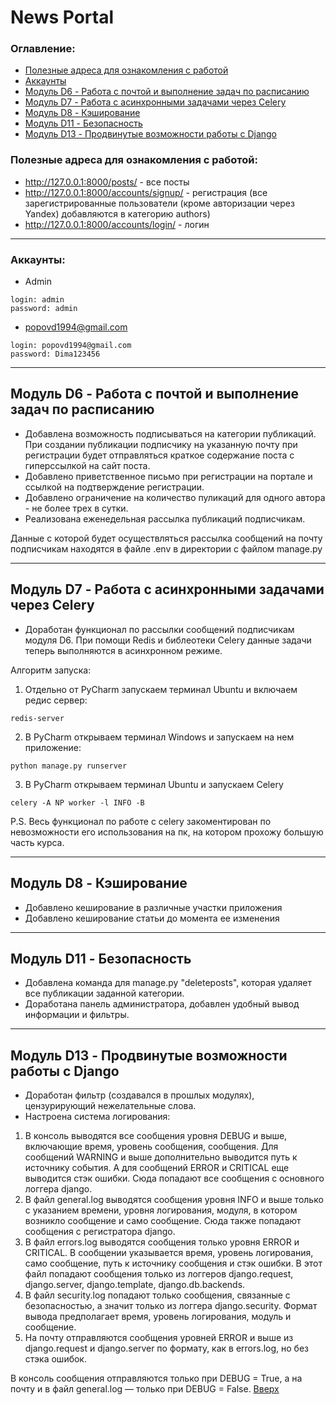 # <a id='up'>News Portal</a>

### Оглавление:
- [Полезные адреса для ознакомления с работой](#1)
- [Аккаунты](#2)
- [Модуль D6 - Работа с почтой и выполнение задач по расписанию](#3)
- [Модуль D7 - Работа с асинхронными задачами через Celery](#4)
- [Модуль D8 - Кэширование](#5)
- [Модуль D11 - Безопасность](#6)
- [Модуль D13 - Продвинутые возможности работы с Django](#7)

### <a id='1'>Полезные адреса для ознакомления с работой</a>:
- http://127.0.0.1:8000/posts/ - все посты
- http://127.0.0.1:8000/accounts/signup/ - регистрация (все зарегистрированные пользователи (кроме авторизации через Yandex) добавляются в категорию authors)
- http://127.0.0.1:8000/accounts/login/ - логин
---

### <a id='2'>Аккаунты</a>:
- Admin
```
login: admin
password: admin
```


- popovd1994@gmail.com
```
login: popovd1994@gmail.com
password: Dima123456
```

---
## <a id='3'>Модуль D6</a> - Работа с почтой и выполнение задач по расписанию
- Добавлена возможность подписываться на категории публикаций. При создании публикации подписчику на указанную почту при регистрации будет отправляться краткое содержание поста с гиперссылкой на сайт поста.
- Добавлено приветственное письмо при регистрации на портале и ссылкой на подтверждение регистрации.
- Добавлено ограничение на количество пуликаций для одного автора - не более трех в сутки.
- Реализована еженедельная рассылка публикаций подписчикам.  

Данные с которой будет осуществляться рассылка сообщений на почту подписчикам находятся в файле .env в директории с файлом manage.py

---
## <a id='4'>Модуль D7</a> - Работа с асинхронными задачами через Celery
- Доработан функционал по рассылки сообщений подписчикам модуля D6. При помощи Redis и библеотеки Celery данные задачи теперь выполняются в асинхронном режиме.  

Алгоритм запуска:
1. Отдельно от PyCharm запускаем терминал Ubuntu и включаем редис сервер:
```
redis-server
```
2. В PyCharm открываем терминал Windows и запускаем на нем приложение:
```
python manage.py runserver
```
3. В PyCharm открываем терминал Ubuntu и запускаем Celery
```
celery -A NP worker -l INFO -B
```
P.S. Весь функционал по работе с celery закоментирован по невозможности его использования на пк, на котором прохожу большую часть курса.

---
## <a id='5'>Модуль D8</a> - Кэширование
- Добавлено кеширование в различные участки приложения
- Добавлено кеширование статьи до момента ее изменения

---
## <a id='6'>Модуль D11</a> - Безопасность
- Добавлена команда для manage.py "deleteposts", которая удаляет все публикации заданной категории.
- Доработана панель администратора, добавлен удобный вывод информации и фильтры.

---
## <a id='7'>Модуль D13</a> - Продвинутые возможности работы с Django
- Доработан фильтр (создавался в прошлых модулях), цензурирующий нежелательные слова.
- Настроена система логирования:
1. В консоль выводятся все сообщения уровня DEBUG и выше, включающие время, уровень сообщения, сообщения. Для сообщений WARNING и выше дополнительно выводится путь к источнику события. А для сообщений ERROR и CRITICAL еще выводится стэк ошибки. Сюда попадают все сообщения с основного логгера django.
2. В файл general.log выводятся сообщения уровня INFO и выше только с указанием времени, уровня логирования, модуля, в котором возникло сообщение и само сообщение. Сюда также попадают сообщения с регистратора django.
3. В файл errors.log выводятся сообщения только уровня ERROR и CRITICAL. В сообщении указывается время, уровень логирования, само сообщение, путь к источнику сообщения и стэк ошибки. В этот файл попадают сообщения только из логгеров django.request, django.server, django.template, django.db.backends.
4. В файл security.log попадают только сообщения, связанные с безопасностью, а значит только из логгера django.security. Формат вывода предполагает время, уровень логирования, модуль и сообщение.
5. На почту отправляются сообщения уровней ERROR и выше из django.request и django.server по формату, как в errors.log, но без стэка ошибок.  

В консоль сообщения отправляются только при DEBUG = True, а на почту и в файл general.log — только при DEBUG = False.
[Вверх](#up)
